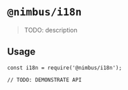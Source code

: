# `@nimbus/i18n`

> TODO: description

## Usage

```
const i18n = require('@nimbus/i18n');

// TODO: DEMONSTRATE API
```
